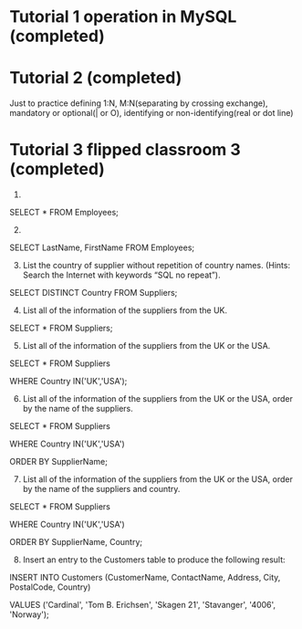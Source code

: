 # Tutorial 1 operation in MySQL (completed)

# Tutorial 2 (completed)

Just to practice defining 1:N, M:N(separating by crossing exchange), mandatory or optional(| or O), identifying or non-identifying(real or dot line)

# Tutorial 3 flipped classroom 3 (completed)

1. 

SELECT * FROM Employees;

2.

SELECT LastName, FirstName FROM Employees;

3. List the country of supplier without repetition of country names. (Hints: Search the Internet with keywords “SQL no repeat”).

SELECT DISTINCT Country FROM Suppliers;

4. List all of the information of the suppliers from the UK.

SELECT * FROM Suppliers;

5. List all of the information of the suppliers from the UK or the USA.

SELECT * FROM Suppliers

WHERE Country IN('UK','USA');

6. List all of the information of the suppliers from the UK or the USA, order by the name of the suppliers.

SELECT * FROM Suppliers

WHERE Country IN('UK','USA')

ORDER BY SupplierName;

7. List all of the information of the suppliers from the UK or the USA, order by the name of the suppliers and country.

SELECT * FROM Suppliers

WHERE Country IN('UK','USA')

ORDER BY SupplierName, Country;

8. Insert an entry to the Customers table to produce the following result:

INSERT INTO Customers (CustomerName, ContactName, Address, City, PostalCode, Country)

VALUES ('Cardinal', 'Tom B. Erichsen', 'Skagen 21', 'Stavanger', '4006', 'Norway');
